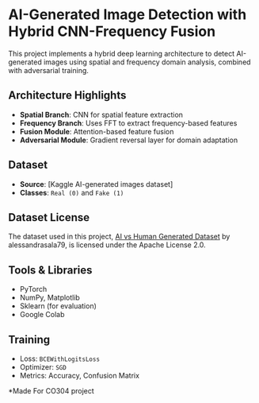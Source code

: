 # AI-Generated Image Detection with Hybrid CNN-Frequency Fusion

This project implements a hybrid deep learning architecture to detect AI-generated images using spatial and frequency domain analysis, combined with adversarial training.

## Architecture Highlights

- **Spatial Branch**: CNN for spatial feature extraction
- **Frequency Branch**: Uses FFT to extract frequency-based features
- **Fusion Module**: Attention-based feature fusion
- **Adversarial Module**: Gradient reversal layer for domain adaptation

## Dataset

- **Source**: [Kaggle AI-generated images dataset]
- **Classes**: `Real (0)` and `Fake (1)`

## Dataset License

The dataset used in this project, [AI vs Human Generated Dataset](https://www.kaggle.com/datasets/alessandrasala79/ai-vs-human-generated-dataset) by alessandrasala79, is licensed under the Apache License 2.0.


## Tools & Libraries

- PyTorch
- NumPy, Matplotlib
- Sklearn (for evaluation)
- Google Colab

## Training

- Loss: `BCEWithLogitsLoss`
- Optimizer: `SGD`
- Metrics: Accuracy, Confusion Matrix


*Made For CO304 project
